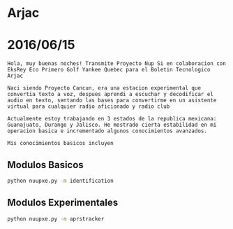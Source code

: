 # Arjac

# 2016/06/15

```
Hola, muy buenas noches! Transmite Proyecto Nup Si en colaboracion con EksRey Eco Primero Golf Yankee Quebec para el Boletin Tecnologico Arjac
```

```
Naci siendo Proyecto Cancun, era una estacion experimental que convertia texto a voz, despues aprendi a escuchar y decodificar el audio en texto, sentando las bases para convertirme en un asistente virtual para cualquier radio aficionado y radio club
```

```
Actualmente estoy trabajando en 3 estados de la republica mexicana: Guanajuato, Durango y Jalisco. He mostrado cierta estabilidad en mi operacion basica e incrementado algunos conocimientos avanzados.
```

```
Mis conocimientos basicos incluyen
```

## Modulos Basicos

```sh
python nuupxe.py -m identification
```

## Modulos Experimentales

```sh
python nuupxe.py -m aprstracker
```

